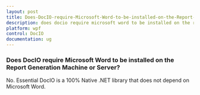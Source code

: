 ```yaml
---
layout: post
title: Does-DocIO-require-Microsoft-Word-to-be-installed-on-the-Report-Generation-Machine-or-Server
description: does docio require microsoft word to be installed on the report generation machine or server?
platform: wpf
control: DocIO
documentation: ug
---
```


### Does DocIO require Microsoft Word to be installed on the Report Generation Machine or Server?

No. Essential DocIO is a 100% Native .NET library that does not depend on Microsoft Word.

